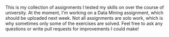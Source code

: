 This is my collection of assignments I tested my skills on over the course of university. At the moment, I'm working on a Data Mining assignment, which should be uploaded next week. Not all assignments are solo work, which is why sometimes only some of the exercises are solved. Feel free to ask any questions or write pull requests for improvements I could make!
